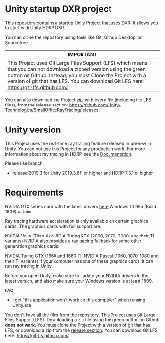 # Unity startup DXR project
This repository contains a startup Unity Project that uses DXR. It allows you to start with Unity HDRP DXR.

You can clone the repository using tools like Git, Github Desktop, or Sourcetree. 

  | IMPORTANT                                                    |
  | ------------------------------------------------------------ |
  | This Project uses Git Large Files Support (LFS) which means that you can not download a zipped version using the green button on Github. Instead, you must Clone the Project with a version of git that has LFS. You can download Git LFS here: <https://git-lfs.github.com/>. |

You can also download the Project zip, with every file (including the LFS files), from the release section: https://github.com/Unity-Technologies/SmallOfficeRayTracing/releases.

# Unity version
This Project uses the real-time ray tracing feature released in preview in Unity. You can not use this Project for any production work. For more information about ray tracing in HDRP, see the [Documentation](https://docs.unity3d.com/Packages/com.unity.render-pipelines.high-definition@latest/index.html?subfolder=/manual/Ray-Tracing-Getting-Started.html).

Please use branch
- release/2019.3 for Unity 2019.3.6f1 or higher and HDRP 7.3.1 or higher

# Requirements
NVIDIA RTX series card with the latest drivers [here](https://www.nvidia.com/Download/index.aspx?lang=com)
Windows 10 RS5 (Build 1809) or later

Ray tracing hardware acceleration is only available on certain graphics cards. The graphics cards with full support are:

NVIDIA Volta (Titan X)
NVIDIA Turing RTX (2060, 2070, 2080, and their TI variants)
NVIDIA also provides a ray tracing fallback for some other generation graphics cards:

NVIDIA Turing GTX (1660 and 1660 Ti)
NVIDIA Pascal (1060, 1070, 1080 and their TI variants)
If your computer has one of these graphics cards, it can run ray tracing in Unity.

Before you open Unity, make sure to update your NVIDIA drivers to the latest version, and also make sure your Windows version is at least 1809.

FAQ:
- I get "this application won't work on this computer" when running Unity.exe

You don't have all the files from the repository. This Project uses Git Large Files Support (LFS). Downloading a zip file using the green button on Github **does not work**. You must clone the Project with a version of git that has LFS, or download a zip from the [release section](https://github.com/Unity-Technologies/SmallOfficeRayTracing/releases). You can download Git LFS here: <https://git-lfs.github.com/>.



